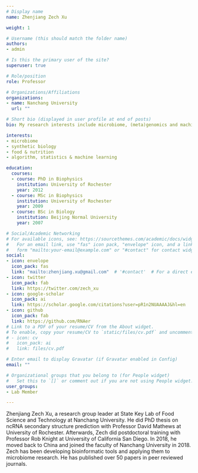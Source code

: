 ```yaml
---
# Display name
name: Zhenjiang Zech Xu

weight: 1

# Username (this should match the folder name)
authors:
- admin

# Is this the primary user of the site?
superuser: true

# Role/position
role: Professor

# Organizations/Affiliations
organizations:
- name: Nanchang University
  url: ""

# Short bio (displayed in user profile at end of posts)
bio: My research interests include microbiome, (meta)genomics and machine learning.

interests:
- microbiome
- synthetic biology
- food & nutrition
- algorithm, statistics & machine learning

education:
  courses:
  - course: PhD in Biophysics
    institution: University of Rochester
    year: 2012
  - course: MSc in Biophysics
    institution: University of Rochester
    year: 2009
  - course: BSc in Biology
    institution: Beijing Normal University
    year: 2007

# Social/Academic Networking
# For available icons, see: https://sourcethemes.com/academic/docs/widgets/#icons
#   For an email link, use "fas" icon pack, "envelope" icon, and a link in the
#   form "mailto:your-email@example.com" or "#contact" for contact widget.
social:
- icon: envelope
  icon_pack: fas
  link: "mailto:zhenjiang.xu@gmail.com"  # '#contact'  # For a direct email link, use "mailto:test@example.org".
- icon: twitter
  icon_pack: fab
  link: https://twitter.com/zech_xu
- icon: google-scholar
  icon_pack: ai
  link: https://scholar.google.com/citations?user=pR1n2NUAAAAJ&hl=en
- icon: github
  icon_pack: fab
  link: https://github.com/RNAer
# Link to a PDF of your resume/CV from the About widget.
# To enable, copy your resume/CV to `static/files/cv.pdf` and uncomment the lines below.
# - icon: cv
#   icon_pack: ai
#   link: files/cv.pdf

# Enter email to display Gravatar (if Gravatar enabled in Config)
email: ""

# Organizational groups that you belong to (for People widget)
#   Set this to `[]` or comment out if you are not using People widget.
user_groups:
- Lab Member

---
```


Zhenjiang Zech Xu, a research group leader at State Key Lab of Food Science and Technology at Nanchang University. He did PhD thesis on ncRNA secondary structure prediction with Professor David Mathews at University of Rochester. Afterwards, Zech did postdoctoral training with Professor Rob Knight at University of California San Diego. In 2018, he moved back to China and joined the faculty of Nanchang University in 2018. Zech has been developing bioinformatic tools and applying them to microbiome research. He has published over 50 papers in peer reviewed journals.
